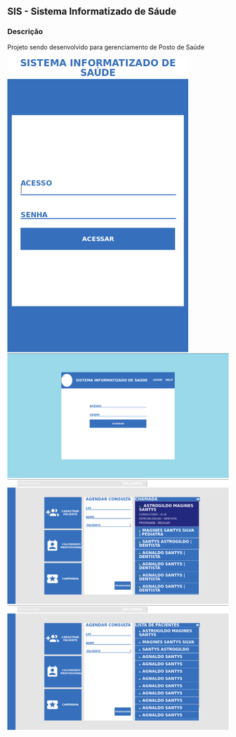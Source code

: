 ## SIS - Sistema Informatizado de Sáude

### Descrição
Projeto sendo desenvolvido para gerenciamento de Posto de Saúde

![](src/assets/img/prototype3.png?raw=true=150x100)
![](src/assets/img/prototype4.png?raw=true)
![](src/assets/img/prototype.png?raw=true)
![](src/assets/img/prototype1.png?raw=true)

